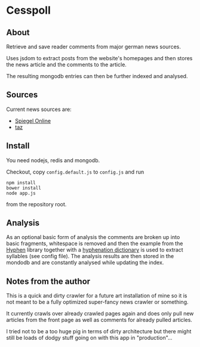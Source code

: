# Cesspoll #


## About ##

Retrieve and save reader comments from major german news sources.

Uses jsdom to extract posts from the website's homepages and then stores the news article and the comments to the article.

The resulting mongodb entries can then be further indexed and analysed.


## Sources ##

Current news sources are:

* [Spiegel Online](http://www.spiegel.de/)
* [taz](http://www.taz.de/)


## Install ##

You need nodejs, redis and mongodb.

Checkout, copy ``config.default.js`` to ``config.js`` and run

```
npm install
bower install
node app.js
```

from the repository root.

## Analysis ##

As an optional basic form of analysis the comments are broken up into basic fragments, whitespace is removed and then the example from the [Hyphen](http://sourceforge.net/projects/hunspell/files/Hyphen/) library together with a [hyphenation dictionary](https://www.openoffice.org/lingucomponent/download_dictionary.html) is used to extract syllables (see config file). The analysis results are then stored in the mondodb and are constantly analysed while updating the index.


## Notes from the author ##

This is a quick and dirty crawler for a future art installation of mine so it is not meant to be a fully optimized super-fancy news crawler or something.

It currently crawls over already crawled pages again and does only pull new articles from the front page as well as comments for already pulled articles.

I tried not to be a too huge pig in terms of dirty architecture but there might still be loads of dodgy stuff going on with this app in "production"...
